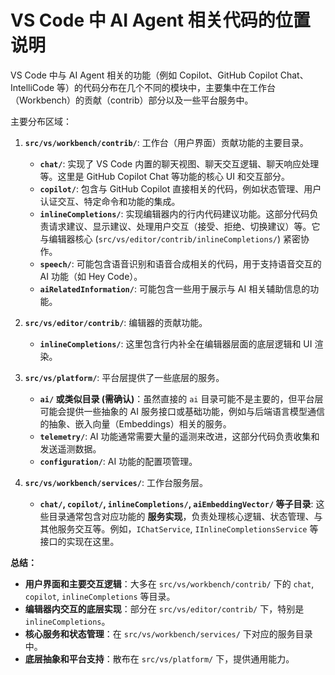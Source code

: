 # VS Code 中 AI Agent 相关代码的位置说明

VS Code 中与 AI Agent 相关的功能（例如 Copilot、GitHub Copilot Chat、IntelliCode 等）的代码分布在几个不同的模块中，主要集中在工作台（Workbench）的贡献（contrib）部分以及一些平台服务中。

主要分布区域：

1.  **`src/vs/workbench/contrib/`**: 工作台（用户界面）贡献功能的主要目录。
    *   **`chat/`**: 实现了 VS Code 内置的聊天视图、聊天交互逻辑、聊天响应处理等。这里是 GitHub Copilot Chat 等功能的核心 UI 和交互部分。
    *   **`copilot/`**: 包含与 GitHub Copilot 直接相关的代码，例如状态管理、用户认证交互、特定命令和功能的集成。
    *   **`inlineCompletions/`**: 实现编辑器内的行内代码建议功能。这部分代码负责请求建议、显示建议、处理用户交互（接受、拒绝、切换建议）等。它与编辑器核心 (`src/vs/editor/contrib/inlineCompletions/`) 紧密协作。
    *   **`speech/`**: 可能包含语音识别和语音合成相关的代码，用于支持语音交互的 AI 功能（如 Hey Code）。
    *   **`aiRelatedInformation/`**: 可能包含一些用于展示与 AI 相关辅助信息的功能。

2.  **`src/vs/editor/contrib/`**: 编辑器的贡献功能。
    *   **`inlineCompletions/`**: 这里包含行内补全在编辑器层面的底层逻辑和 UI 渲染。

3.  **`src/vs/platform/`**: 平台层提供了一些底层的服务。
    *   **`ai/` 或类似目录 (需确认)**：虽然直接的 `ai` 目录可能不是主要的，但平台层可能会提供一些抽象的 AI 服务接口或基础功能，例如与后端语言模型通信的抽象、嵌入向量（Embeddings）相关的服务。
    *   **`telemetry/`**: AI 功能通常需要大量的遥测来改进，这部分代码负责收集和发送遥测数据。
    *   **`configuration/`**: AI 功能的配置项管理。

4.  **`src/vs/workbench/services/`**: 工作台服务层。
    *   **`chat/`, `copilot/`, `inlineCompletions/`, `aiEmbeddingVector/` 等子目录**: 这些目录通常包含对应功能的 **服务实现**，负责处理核心逻辑、状态管理、与其他服务交互等。例如，`IChatService`, `IInlineCompletionsService` 等接口的实现在这里。

**总结：**

*   **用户界面和主要交互逻辑**：大多在 `src/vs/workbench/contrib/` 下的 `chat`, `copilot`, `inlineCompletions` 等目录。
*   **编辑器内交互的底层实现**：部分在 `src/vs/editor/contrib/` 下，特别是 `inlineCompletions`。
*   **核心服务和状态管理**：在 `src/vs/workbench/services/` 下对应的服务目录中。
*   **底层抽象和平台支持**：散布在 `src/vs/platform/` 下，提供通用能力。
